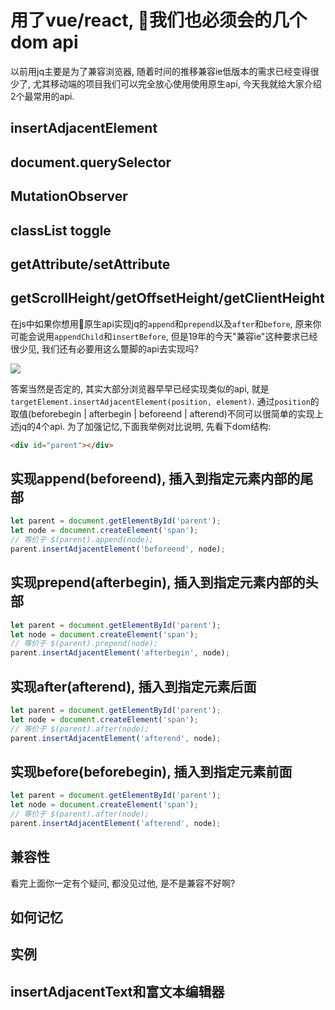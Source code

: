 # 用了vue/react, 🚀我们也必须会的几个dom api

以前用jq主要是为了兼容浏览器, 随着时间的推移兼容ie低版本的需求已经变得很少了, 尤其移动端的项目我们可以完全放心使用使用原生api, 今天我就给大家介绍2个最常用的api.

## insertAdjacentElement

## document.querySelector

## MutationObserver

## classList toggle

## getAttribute/setAttribute

## getScrollHeight/getOffsetHeight/getClientHeight




在js中如果你想用🚀原生api实现jq的`append`和`prepend`以及`after`和`before`, 原来你可能会说用`appendChild`和`insertBefore`, 但是19年的今天"兼容ie"这种要求已经很少见, 我们还有必要用这么蹩脚的api去实现吗?

![](https://ws1.sinaimg.cn/large/005IQkzXly1g6vixkn5p1j30z908qdhd.jpg)

答案当然是否定的, 其实大部分浏览器早早已经实现类似的api, 就是`targetElement.insertAdjacentElement(position, element)`. 通过`position`的取值(beforebegin | afterbegin | beforeend | afterend)不同可以很简单的实现上述jq的4个api.
为了加强记忆,下面我举例对比说明,  先看下dom结构:
```html
<div id="parent"></div>
```

## 实现append(beforeend), 插入到指定元素内部的尾部

```javascript
let parent = document.getElementById('parent');
let node = document.createElement('span');
// 等价于 $(parent).append(node);
parent.insertAdjacentElement('beforeend', node);
```

## 实现prepend(afterbegin), 插入到指定元素内部的头部

```javascript
let parent = document.getElementById('parent');
let node = document.createElement('span');
// 等价于 $(parent).prepend(node);
parent.insertAdjacentElement('afterbegin', node);
```


## 实现after(afterend), 插入到指定元素后面

```javascript
let parent = document.getElementById('parent');
let node = document.createElement('span');
// 等价于 $(parent).after(node);
parent.insertAdjacentElement('afterend', node);
```

## 实现before(beforebegin), 插入到指定元素前面
```javascript
let parent = document.getElementById('parent');
let node = document.createElement('span');
// 等价于 $(parent).after(node);
parent.insertAdjacentElement('afterend', node);
```


## 兼容性
看完上面你一定有个疑问, 都没见过他, 是不是兼容不好啊?

## 如何记忆

## 实例


## insertAdjacentText和富文本编辑器